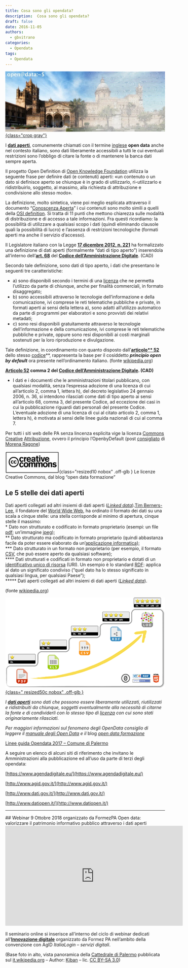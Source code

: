 ```yaml
---
title: Cosa sono gli opendata?
description:  Cosa sono gli opendata?
draft: false
date: 2016-11-05
authors:
  - gbvitrano
categories:
  - Opendata  
tags:
  - Opendata 
---  
```

<style>.md-typeset code { background-color: #fff0;}  </style>
[![Cosa sono gli opendata](opendata_def_pa.webp "Italia | Cosa sono gli opendata" ){class="crop gray"}](index.md)

I **[dati aperti](https://it.wikipedia.org/wiki/Dati_aperti)**, comunemente chiamati con il termine [inglese](https://it.wikipedia.org/wiki/Lingua_inglese) **open data** anche nel contesto italiano, sono dati liberamente accessibili a tutti le cui eventuali restrizioni sono l’obbligo di citare la fonte o di mantenere la banca dati sempre aperta.<!-- more --> 

Il progetto Open Definition di [Open Knowledge Foundation](https://it.wikipedia.org/wiki/Open_Knowledge_Foundation) utilizza la seguente frase per definire dati (e contenuti) aperti: «un contenuto o un dato si definisce aperto se chiunque è in grado di utilizzarlo, ri-utilizzarlo e ridistribuirlo, soggetto, al massimo, alla richiesta di attribuzione e condivisione allo stesso modo».

La definizione, molto sintetica, viene poi meglio esplicata attraverso il documento “[Conoscenza Aperta](http://opendefinition.org/okd/italiano/)” i cui contenuti sono molto simili a quelli della [OSI definition](http://www.opensource.org/osd.html). Si tratta di 11 punti che mettono chiarezza sulle modalità di distribuzione e di accesso a tale informazioni. Fra questi ricordiamo: la possibilità di utilizzare a qualsiasi scopo i dati (quindi eliminando clausole quali la possibilità di lucro) e l’assenza di restrizioni tecnologiche (formati aperti ma anche il servizio d’accesso).

Il Legislatore italiano con la Legge **[17 dicembre 2012, n. 221](http://www.gazzettaufficiale.it/eli/id/2012/12/18/012G0244/sg)** ha formalizzato una definizione di dati aperti (formalmente “dati di tipo aperto”) inserendola all’interno dell’**[art. 68](http://www.agid.gov.it/cad/art-68-analisi-comparativa-soluzioni)** del **[Codice dell’Amministrazione Digitale](http://www.agid.gov.it/cad/codice-amministrazione-digitale)**. (CAD)

Secondo tale definizione, sono dati di tipo aperto, i dati che presentano le seguenti tre caratteristiche:


* a) sono disponibili secondo i termini di una [licenza](https://it.wikipedia.org/wiki/Italian_Open_Data_License) che ne permetta l’utilizzo da parte di chiunque, anche per finalità commerciali, in formato disaggregato;
* b) sono accessibili attraverso le tecnologie dell’informazione e della comunicazione, ivi comprese le reti telematiche pubbliche e private, in formati aperti ai sensi della lettera a), sono adatti all’utilizzo automatico da parte di programmi per elaboratori e sono provvisti dei relativi metadati;
* c) sono resi disponibili gratuitamente attraverso le tecnologie dell’informazione e della comunicazione, ivi comprese le reti telematiche pubbliche e private, oppure sono resi disponibili ai costi marginali sostenuti per la loro riproduzione e divulgazione.

Tale definizione, in coordinamento con quanto disposto dall’**[articolo** 52](http://www.agid.gov.it/cad/art-52-accesso-telematico-riutilizzo-dati-pubbliche-amministrazioni)** dello stesso [codice](http://www.agid.gov.it/cad/codice-amministrazione-digitale)**, rappresenta la base per il cosiddetto **_principio open by default_** ora presente nell’ordinamento italiano. (fonte [wikipedia.org](https://it.wikipedia.org/wiki/Dati_aperti))

**[Articolo 52](http://www.agid.gov.it/cad/art-52-accesso-telematico-riutilizzo-dati-pubbliche-amministrazioni) comma 2 del [Codice dell’Amministrazione Digitale](http://www.agid.gov.it/cad/codice-amministrazione-digitale). (CAD)**


* I dati e i documenti che le amministrazioni titolari pubblicano, con qualsiasi modalità, senza l’espressa adozione di una licenza di cui all’articolo 2, comma 1, lettera h), del decreto legislativo 24 gennaio 2006, n. 36, si intendono rilasciati come dati di tipo aperto ai sensi all’articolo 68, comma 3, del presente Codice, ad eccezione dei casi in cui la pubblicazione riguardi dati personali del presente Codice. L’eventuale adozione di una licenza di cui al citato articolo 2, comma 1, lettera h), è motivata ai sensi delle linee guida nazionali di cui al comma 7.

Per tutti i siti web delle PA senza lincenza esplicita vige la licenza [Commons Creative](https://it.wikipedia.org/wiki/Licenze_Creative_Commons) [Attribuzione](https://creativecommons.org/licenses/by/3.0/it/deed.it), ovvero il principio l’OpenbyDefault (post [consigliato](http://www.mysolutionpost.it/archivio/fisco-e-societ%C3%A0/2014/04/banche-dati-pa-e-accesso-civico.aspx) di [Morena Ragone](https://twitter.com/morenaragone))

![creativecommons.org](Creative-Commons.png "Creative-Commons.png"){class="resized10 nobox" .off-glb } Le licenze Creative Commons, dal blog “open data formazione”

## Le 5 stelle dei dati aperti
Dati aperti collegati ad altri insiemi di dati aperti (_[Linked data](https://it.wikipedia.org/wiki/Linked_data)_).[Tim Berners-Lee](https://it.wikipedia.org/wiki/Tim_Berners-Lee), il fondatore del [World Wide Web](https://it.wikipedia.org/wiki/World_wide_web), ha ordinato il formato dei dati su una scala a cinque stelle: una stella corrisponde al minimo di apertura, cinque stelle il massimo:<br>
\* Dato non strutturato e codificato in formato proprietario (esempi: un file [pdf](https://it.wikipedia.org/wiki/Portable_Document_Format); un’immagine [jpeg](https://it.wikipedia.org/wiki/Jpeg));<br>
\*\* Dato strutturato ma codificato in formato proprietario (quindi abbastanza facile da poter essere elaborato da un’[applicazione informatica](https://it.wikipedia.org/wiki/Applicazione_%28informatica%29));<br>
\*\*\* Dato strutturato in un formato non proprietario (per esempio, il formato [CSV](https://it.wikipedia.org/wiki/Comma-separated_values), che può essere aperto da qualsiasi software);<br>
\*\*\*\* Dati strutturati e codificati in formato non proprietario e dotati di un [identificativo unico di risorsa](https://it.wikipedia.org/wiki/Uniform_Resource_Identifier) (URI). Un esempio è lo standard [RDF](https://it.wikipedia.org/wiki/Resource_Description_Framework): applica al dato un significato condiviso (“quel dato ha lo stesso significato in qualsiasi lingua, per qualsiasi Paese”);<br>
\*\*\*\*\* Dati aperti collegati ad altri insiemi di dati aperti (_[Linked data](https://it.wikipedia.org/wiki/Linked_data)_).

(fonte [wikipedia.org](https://it.wikipedia.org/wiki/Dati_aperti))

[![5 ★ Open Data - 5stardata.info](5-star-steps.webp "5 ★ Open Data - 5stardata.info"){class=" resized50c nobox" .off-glb }](http://5stardata.info/en/)

_I **[dati aperti](https://it.wikipedia.org/wiki/Dati_aperti)** sono dati che possono essere liberamente utilizzati, riutilizzati e ridistribuiti da chiunque, soggetti eventualmente alla necessità di citarne la fonte e di condividerli con lo stesso tipo di [licenza](https://it.wikipedia.org/wiki/Italian_Open_Data_License) con cui sono stati originariamente rilasciati._

_Per maggiori informazioni sul fenomeno degli OpenData consiglio di leggere il [manuale degli Open Data](http://opendatahandbook.org/it/) e il_ blog _[open data formazione](https://sites.google.com/view/opendataformazione/home?authuser=0)_

[Linee guida Opendata 2017 – Comune di Palermo](https://www.google.com/url?q=https://www.comune.palermo.it/js/server/normative/_11052017130800.pdf&sa=U&ved=0ahUKEwjijZS7sZ3UAhXkDcAKHVdqCmIQFggHMAE&client=internal-uds-cse&usg=AFQjCNGNmMbGJYRI_u9MD6fbNaPS5_N3qA)

A seguire un elenco di alcuni siti di riferimento che invitano le Amministrazioni alla pubblicazione ed all’uso da parte di terzi degli opendata:

[https://www.agendadigitale.eu/](https://www.agendadigitale.eu/)

[http://www.agid.gov.it/](http://www.agid.gov.it/)

[http://www.dati.gov.it/](http://www.dati.gov.it/)

[http://www.datiopen.it/](http://www.datiopen.it/)
<hr>
## Webinar 9 Ottobre 2018 organizzato da FormezPA
Open data: valorizzare il patrimonio informativo pubblico attraverso i dati aperti

<div style="text-align: center;">
<iframe width="560" height="315" src="https://www.youtube-nocookie.com/embed/tS08Zg7npks?si=S_yQI62rEtBg_DHM" title="YouTube video player" frameborder="0" allow="accelerometer; autoplay; clipboard-write; encrypted-media; gyroscope; picture-in-picture; web-share" allowfullscreen></iframe></iframe></div>

Il seminario online si inserisce all’interno del ciclo di webinar dedicati all’**[Innovazione digitale](http://eventipa.formez.it/progetto-formez-dettaglio-ms/17436)** organizzato da Formez PA nell’ambito della convenzione con AgID _ItaliaLogin – servizi digitali_.

(Base foto in alto, vista panoramica della [Cattedrale di Palermo](https://commons.wikimedia.org/wiki/Cattedrale_di_Palermo) pubblicata sul [it.wikipedia.org](https://it.wikipedia.org/wiki/Palermo#/media/File:Panoramica_Cattedrale_di_Palermo.jpg) – Author: [Kiban](https://commons.wikimedia.org/wiki/User:Kiban) – lic. [CC BY-SA 3.0](http://creativecommons.org/licenses/by-sa/3.0))
